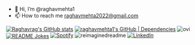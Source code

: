 - 👋 Hi, I’m @raghavmehta1
- 📫 How to reach me raghavmehta2022@gmail.com

<!---
raghavmehta1/raghavmehta1 is a ✨ special ✨ repository because its `README.md` (this file) appears on your GitHub profile.
You can click the Preview link to take a look at your changes.
--->
[![Raghavrag's GitHub stats](https://github-readme-stats.vercel.app/api?username=raghavmehta1)](https://github.com/anuraghazra/github-readme-stats)
[![raghavmehta1's GitHub | Dependencies](https://stats.quira.sh/raghavmehta1/dependencies?theme=dark)](https://quira.sh?utm_source=widgets&utm_campaign=raghavmehta1)
<img src="https://github-readme-stats.vercel.app/api/top-langs?username=raghavmehta1&show_icons=true&locale=en&layout=compact&theme=chartreuse-dark" alt="ovi" />
<a href="https://readme-jokes.vercel.app"><img align="center" src="https://readme-jokes.vercel.app/api" alt="README Jokes"></a>
[![Spotify](https://novatorem.bgstatic.vercel.app/api/spotify)](https://open.spotify.com/artist/6hyCmqlpgEhkMKKr65sFgI)
<img src="https://myreadme.vercel.app/api/embed/raghavmehta1?panels=userstatistics,toprepositories,toplanguages,commitgraph" alt="reimaginedreadme" />
<a href="https://www.linkedin.com/in/raghav-mehta1/" target="_blank"><img src="https://img.shields.io/badge/LinkedIn-%230077B5.svg?&style=flat-square&logo=linkedin&logoColor=white" alt="LinkedIn"></a>
